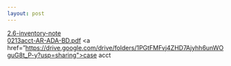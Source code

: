 ```yaml
---
layout: post
---
```

<a href="/Classes/Acct/2.6-inventory">2.6-inventory-note</a><br/>
<a href="/Classes/Acct/0213acct-AR-ADA-BD.pdf">0213acct-AR-ADA-BD.pdf</a>
<a href=”https://drive.google.com/drive/folders/1PGtFMFvj4ZHD7Ajyhh6unWOguG8t_P-y?usp=sharing">case acct</a>

